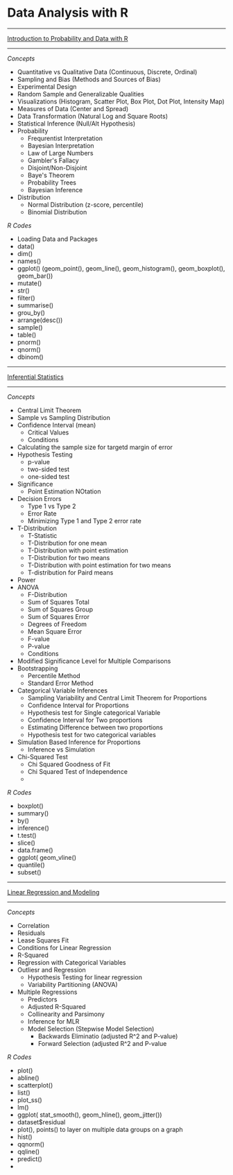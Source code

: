 # Data Analysis with R

____
<ins>Introduction to Probability and Data with R <ins><div>
____
*Concepts*

  - Quantitative vs Qualitative Data (Continuous, Discrete, Ordinal)
  - Sampling and Bias (Methods and Sources of Bias)
  - Experimental Design
  - Random Sample and Generalizable Qualities
  - Visualizations (Histogram, Scatter Plot, Box Plot, Dot Plot, Intensity Map)
  - Measures of Data (Center and Spread)
  - Data Transformation (Natural Log and Square Roots)
  - Statistical Inference (Null/Alt Hypothesis)
  - Probability
    - Frequrentist Interpretation
    - Bayesian Interpretation
    - Law of Large Numbers
    - Gambler's Fallacy
    - Disjoint/Non-Disjoint
    - Baye's Theorem
    - Probability Trees
    - Bayesian Inference
  - Distribution
    - Normal Distribution (z-score, percentile)
    - Binomial Distribution
      
*R Codes*
  - Loading Data and Packages
  - data()
  - dim()
  - names()
  - ggplot() (geom_point(), geom_line(), geom_histogram(), geom_boxplot(), geom_bar())
  - mutate()
  - str()
  - filter()
  - summarise()
  - grou_by()
  - arrange(desc())
  - sample()
  - table()
  - pnorm()
  - qnorm()
  - dbinom()

___
<ins>Inferential Statistics<ins>
___
*Concepts*
  - Central Limit Theorem
  - Sample vs Sampling Distribution
  - Confidence Interval (mean)
    - Critical Values
    - Conditions
  - Calculating the sample size for targetd margin of error
  - Hypothesis Testing
    - p-value
    - two-sided test
    - one-sided test
  - Significance
    - Point Estimation NOtation
  - Decision Errors
    - Type 1 vs Type 2
    - Error Rate
    - Minimizing Type 1 and Type 2 error rate
  - T-Distribution
    - T-Statistic
    - T-Distribution for one mean
    - T-Distribution with point estimation
    - T-Distribution for two means
    - T-Distribution with point estimation for two means
    - T-distribution for Paird means
  - Power
  - ANOVA
    - F-Distribution
    - Sum of Squares Total
    - Sum of Squares Group
    - Sum of Squares Error
    - Degrees of Freedom
    - Mean Square Error
    - F-value
    - P-value
    - Conditions
  - Modified Significance Level for Multiple Comparisons
  - Bootstrapping
    - Percentile Method
    - Standard Error Method
  - Categorical Variable Inferences
    - Sampling Variability and Central Limit Theorem for Proportions
    - Confidence Interval for Proportions
    - Hypothesis test for Single categorical Variable
    - Confidence Interval for Two proportions
    - Estimating Difference between two proportions
    - Hypothesis test for two categorical variables
  - Simulation Based Inference for Proportions
    - Inference vs Simulation
  - Chi-Squared Test
    - Chi Squared Goodness of Fit
    - Chi Squared Test of Independence
    - 
  
*R Codes*
  - boxplot()
  - summary()
  - by()
  - inference()
  - t.test()
  - slice()
  - data.frame()
  - ggplot( geom_vline()
  - quantile()
  - subset()

____
<ins>Linear Regression and Modeling<ins>
____
*Concepts*
  - Correlation
  - Residuals
  - Lease Squares Fit
  - Conditions for Linear Regression
  - R-Squared
  - Regression with Categorical Variables
  - Outliesr and Regression
    - Hypothesis Testing for linear regression
    - Variability Partitioning (ANOVA)
  - Multiple Regressions
    - Predictors
    - Adjusted R-Squared
    - Collinearity and Parsimony
    - Inference for MLR
    - Model Selection (Stepwise Model Selection)
      - Backwards Eliminatio (adjusted R^2 and P-value)
      - Forward Selection (adjusted R^2 and P-value
        
*R Codes*
  - plot()
  - abline()
  - scatterplot()
  - list()
  - plot_ss()
  - lm()
  - ggplot( stat_smooth(), geom_hline(), geom_jitter())
  - dataset$residual
  - plot(), points() to layer on multiple data groups on a graph
  - hist()
  - qqnorm()
  - qqline()
  - predict()
  - 

